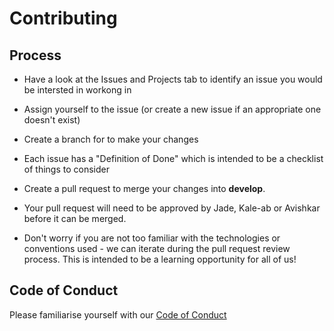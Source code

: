# Contributing

## Process
- Have a look at the Issues and Projects tab to identify an issue you would be intersted in workong in
- Assign yourself to the issue (or create a new issue if an appropriate one doesn't exist)
- Create a branch for to make your changes
- Each issue has a "Definition of Done" which is intended to be a checklist of things to consider
- Create a pull request to merge your changes into **develop**. 
- Your pull request will need to be approved by Jade, Kale-ab or Avishkar before it can be merged.

- Don't worry if you are not too familiar with the technologies or conventions used - we can iterate during the pull request review process. This is intended to be a learning opportunity for all of us! 


## Code of Conduct
Please familiarise yourself with our [Code of Conduct](https://github.com/deep-learning-indaba/Baobab/blob/develop/CODE_OF_CONDUCT.md)



